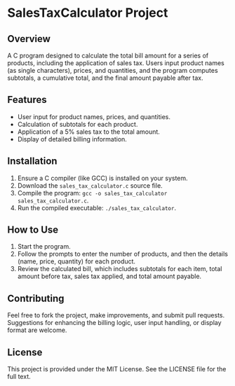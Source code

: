 # SalesTaxCalculator Project

## Overview
A C program designed to calculate the total bill amount for a series of products, including the application of sales tax. Users input product names (as single characters), prices, and quantities, and the program computes subtotals, a cumulative total, and the final amount payable after tax.

## Features
- User input for product names, prices, and quantities.
- Calculation of subtotals for each product.
- Application of a 5% sales tax to the total amount.
- Display of detailed billing information.

## Installation
1. Ensure a C compiler (like GCC) is installed on your system.
2. Download the `sales_tax_calculator.c` source file.
3. Compile the program: `gcc -o sales_tax_calculator sales_tax_calculator.c`.
4. Run the compiled executable: `./sales_tax_calculator`.

## How to Use
1. Start the program.
2. Follow the prompts to enter the number of products, and then the details (name, price, quantity) for each product.
3. Review the calculated bill, which includes subtotals for each item, total amount before tax, sales tax applied, and total amount payable.

## Contributing
Feel free to fork the project, make improvements, and submit pull requests. Suggestions for enhancing the billing logic, user input handling, or display format are welcome.

## License
This project is provided under the MIT License. See the LICENSE file for the full text.
